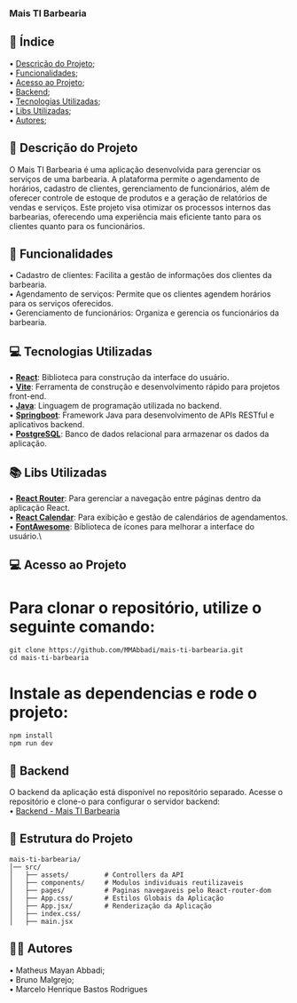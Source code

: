 ### Mais TI Barbearia
## 📜 Índice
• [Descrição do Projeto](#descrição-do-projeto);\
• [Funcionalidades](#funcionalidades);\
• [Acesso ao Projeto](#acesso-ao-projeto);\
• [Backend](#backend);\
• [Tecnologias Utilizadas](#tecnologias-utilizadas);\
• [Libs Utilizadas](#libs-utilizadas);\
• [Autores](#autores);


## 📖 Descrição do Projeto
O Mais TI Barbearia é uma aplicação desenvolvida para gerenciar os serviços de uma barbearia. A plataforma permite o agendamento de horários, cadastro de clientes, gerenciamento de funcionários, além de oferecer controle de estoque de produtos e a geração de relatórios de vendas e serviços.
Este projeto visa otimizar os processos internos das barbearias, oferecendo uma experiência mais eficiente tanto para os clientes quanto para os funcionários.

## 🚀 Funcionalidades
• Cadastro de clientes: Facilita a gestão de informações dos clientes da barbearia.\
• Agendamento de serviços: Permite que os clientes agendem horários para os serviços oferecidos.\
• Gerenciamento de funcionários: Organiza e gerencia os funcionários da barbearia.

## 💻 Tecnologias Utilizadas
• **<ins>React</ins>**: Biblioteca para construção da interface do usuário.\
• **<ins>Vite</ins>**: Ferramenta de construção e desenvolvimento rápido para projetos front-end.\
• **<ins>Java</ins>**: Linguagem de programação utilizada no backend.\
• **<ins>Springboot</ins>**: Framework Java para desenvolvimento de APIs RESTful e aplicativos backend.\
• **<ins>PostgreSQL</ins>**: Banco de dados relacional para armazenar os dados da aplicação.

## 📚 Libs Utilizadas
• **<ins>React Router</ins>**: Para gerenciar a navegação entre páginas dentro da aplicação React.\
• **<ins>React Calendar</ins>**: Para exibição e gestão de calendários de agendamentos.\
• **<ins>FontAwesome</ins>**: Biblioteca de ícones para melhorar a interface do usuário.\

## 💻 Acesso ao Projeto
# Para clonar o repositório, utilize o seguinte comando:
```
git clone https://github.com/MMAbbadi/mais-ti-barbearia.git
cd mais-ti-barbearia
```
# Instale as dependencias e rode o projeto:
```
npm install
npm run dev
```

## 💾 Backend
O backend da aplicação está disponível no repositório separado. Acesse o repositório e clone-o para configurar o servidor backend:\
• [Backend - Mais TI Barbearia](https://github.com/MarclHenrique/api-Barber)

## 📂 Estrutura do Projeto
```
mais-ti-barbearia/
│── src/
│   ├── assets/         # Controllers da API
│   ├── components/     # Modulos individuais reutilizaveis
│   ├── pages/          # Paginas navegaveis pelo React-router-dom
│   ├── App.css/        # Estilos Globais da Aplicação
│   ├── App.jsx/        # Renderização da Aplicação
│   ├── index.css/            
│   ├── main.jsx
```

## 👨👩 Autores
• Matheus Mayan Abbadi;\
• Bruno Malgrejo;\
• Marcelo Henrique Bastos Rodrigues
